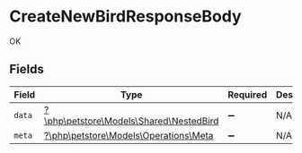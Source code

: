 # CreateNewBirdResponseBody

OK


## Fields

| Field                                                                        | Type                                                                         | Required                                                                     | Description                                                                  |
| ---------------------------------------------------------------------------- | ---------------------------------------------------------------------------- | ---------------------------------------------------------------------------- | ---------------------------------------------------------------------------- |
| `data`                                                                       | [?\php\petstore\Models\Shared\NestedBird](../../models/shared/NestedBird.md) | :heavy_minus_sign:                                                           | N/A                                                                          |
| `meta`                                                                       | [?\php\petstore\Models\Operations\Meta](../../models/operations/Meta.md)     | :heavy_minus_sign:                                                           | N/A                                                                          |